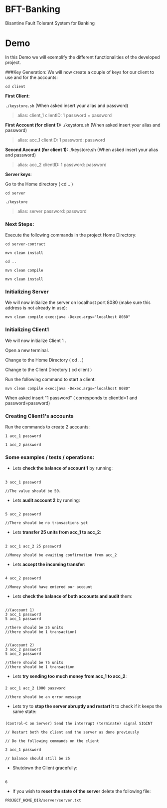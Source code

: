 # BFT-Banking

Bisantine Fault Tolerant System for Banking

# Demo

In this Demo we will exemplify the different functionalities of the developed project.


###Key Generation:
We will now create a couple of keys for our client to use and for the accounts:

`cd client`

**First Client:**

`./keystore.sh`
(When asked insert your alias and password)
>alias: client_1
clientID: 1
password = password


**First Account (for client 1):**
./keystore.sh
(When asked insert your alias and password)
>alias: acc_1
clientID: 1
password: password

**Second Account (for client 1):**
./keystore.sh
(When asked insert your alias and password)
>alias: acc_2
clientID: 1
password: password


**Server keys**:

Go to the Home directory ( cd .. )

`cd server
`

`./keystore`
>alias: server
password: password



### Next Steps:

Execute the following commands in the project Home Directory:

`cd server-contract
`

`
mvn clean install
`

`cd ..
`

`mvn clean compile
`

`
mvn clean install
`


### Initializing Server

We will now initialize the server on localhost port 8080 (make sure this address is not already in use):

`mvn clean compile exec:java -Dexec.args="localhost 8080"`


### Initializing Client1

We will now initialize Client 1 .

Open a new terminal.

Change to the Home Directory ( cd .. )

Change to the Client Directory ( cd client )

Run the following command to start a client:

`mvn clean compile exec:java -Dexec.args="localhost 8080"`

When asked insert "1 password" ( corresponds to clientId=1 and password=password)

### Creating Client1's accounts

Run the commands to create 2 accounts:

`1 acc_1 password`

`1 acc_2 password`

### Some examples / tests / operations:

- Lets **check the balance of account 1** by running:

##

    3 acc_1 password 

    //The value should be 50.


- Lets **audit account 2** by running:
##

    5 acc_2 password
        
    //There should be no transactions yet

- Lets **transfer 25 units from acc_1 to acc_2**:
##

    2 acc_1 acc_2 25 password

    //Money should be awaiting confirmation from acc_2

- Lets **accept the incoming transfer**:
##

    4 acc_2 password

    //Money should have entered our account

- Lets **check the balance of both accounts and audit** them:
##

    //(account 1)
    3 acc_1 password
    5 acc_1 password 
    
    //there should be 25 units
    //there should be 1 transaction)


    //(account 2)
    3 acc_2 password
    5 acc_2 password 

    //there should be 75 units 
    //there should be 1 transaction

- Lets **try sending too much money from acc_1 to acc_2**:
###

    2 acc_1 acc_2 1000 password

    //there should be an error message

- Lets try to **stop the server abruptly and restart it** to check if it keeps the same state:

###

    (Control-C on Server) Send the interrupt (terminate) signal SIGINT
        
    // Restart both the client and the server as done previously

    // Do the following commands on the client

    2 acc_1 password
    
    // balance should still be 25

- Shutdown the Client gracefully:
##

    6




- If you wish to **reset the state of the server** delete the following file:

`PROJECT_HOME_DIR/server/server.txt`

